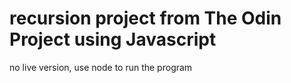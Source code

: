 # recursion project from The Odin Project using Javascript

no live version, use node to run the program
